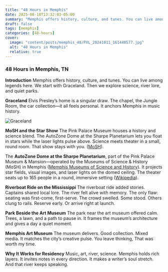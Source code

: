 ```yaml
---
title: "48 Hours in Memphis"
date: 2025-08-18T13:32:03-05:00
summary: "Memphis offers history, culture, and tunes. You can live among legends here. We start with Graceland. Then we explore science, river lore, and quiet parks."
draft: false
tags: [memphis]
categories: [48-hours]
cover:
  image: "content/posts/memphis_48/PXL_20241011_161448577.jpg"
  alt: "48 Hours in Memphis"
  relative: true
---
```


### 48 Hours in Memphis, TN

**Introduction**
Memphis offers history, culture, and tunes. You can live among legends here. We start with Graceland. Then we explore science, river lore, and quiet parks.

**Graceland**
Elvis Presley’s home is a singular draw. The chapel, the Jungle Room, the car collection—it all feels personal. It anchors Memphis in music history.

![Graceland](/images/memphis/graceland.jpg)

**MoSH and the Star Show**
The Pink Palace Museum houses a history and science blend. The AutoZone Dome at the Sharpe Planetarium lets you float in stars while the laser lights pulse above. Science meets theater in a small, round room. That show stays with you. ([MoSH](https://moshmemphis.com/explore/planetarium/)).

The **AutoZone Dome at the Sharpe Planetarium**, part of the Pink Palace Museum & Mansion—operated by the Museums of Science & History (MoSH) in Memphis ([Memphis Museums of Science and History](https://moshmemphis.com/explore/planetarium/)). It projects star fields, visual images, and laser lights on the domed ceiling. The theater seats up to 165 people in a round, immersive setting ([Wikipedia](https://en.wikipedia.org/wiki/Pink_Palace_Museum_and_Planetarium)).

**Riverboat Ride on the Mississippi**
The riverboat ride added stories. Captains shared local lore. The river felt alive with memory. The only flaw: seating was first-come, first-serve. The crowd swelled. Some stood. Others clung to rails. Reserve early. Or arrive right at launch.

**Park Beside the Art Museum**
The park near the art museum offered calm. Trees, a lawn, and a path to pause in. It frames the museum’s architecture and gives a day a quiet moment.

**Memphis Art Museum**
The museum delivers. Good collection. Mixed media. It matches the city’s creative pulse. You leave thinking, That was worth my time.

**Why It Works for Residency**
Music, art, river, science. Memphis holds rich layers. It invites notes in every direction. It makes a writer’s soul stretch. And that river keeps speaking.
